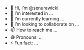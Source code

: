 - 👋 Hi, I’m @senurawicki
- 👀 I’m interested in ...
- 🌱 I’m currently learning ...
- 💞️ I’m looking to collaborate on ...
- 📫 How to reach me ...
- 😄 Pronouns: ...
- ⚡ Fun fact: ...

<!---
senurawicki/senurawicki is a ✨ special ✨ repository because its `README.md` (this file) appears on your GitHub profile.
You can click the Preview link to take a look at your changes.
--->
